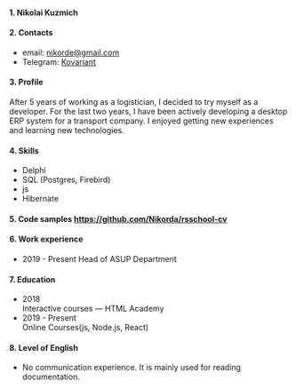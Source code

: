 #### 1. Nikolai Kuzmich
#### 2. Contacts
  * email: nikorde@gmail.com
  * Telegram: [Kovariant](https://t.me/kovariant)  
#### 3. Profile
After 5 years of working as a logistician, I decided to try myself as a developer. For the last two years, I have been actively developing a desktop ERP system for a transport company. I enjoyed getting new experiences and learning new technologies.
#### 4. Skills
* Delphi
* SQL (Postgres, Firebird)
* js
* Hibernate
#### 5. Code samples https://github.com/Nikorda/rsschool-cv
#### 6. Work experience
* 2019 - Present  Head of ASUP Department
#### 7. Education
* 2018        
Interactive courses — HTML Academy
* 2019 - Present       
Online Courses(js, Node.js, React)
#### 8. Level of English
* No communication experience. It is mainly used for reading documentation.